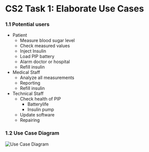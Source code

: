 # CS2 Task 1: Elaborate Use Cases
### 1.1 Potential users
 - Patient
    * Measure blood sugar level
	* Check measured values
    * Inject Insulin
    * Load PIP battery
    * Alarm doctor or hospital
    * Refill insulin
 - Medical Staff
    * Analyze all measurements
    * Reporting
	* Refill insulin
 - Technical Staff
    * Check health of PIP
        * Batterylife
        * Insulin pump
    * Update software
    * Repairing
	
### 1.2 Use Case Diagram
![Use Case Diagram](https://raw.githubusercontent.com/jan75/ch.bfh.bti7081.s2017.yellow/CS2_Task1_Diagram/doc/media/CS2_Task1_UseCaseDiagram.png)
